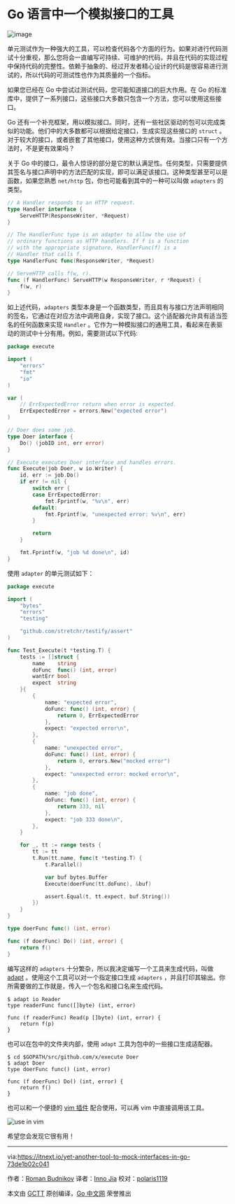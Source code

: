 # Go 语言中一个模拟接口的工具

![image](https://cdn-images-1.medium.com/max/1600/1*OC_uFaDoGfZ7s1Pkg8YbGg.png)

单元测试作为一种强大的工具，可以检查代码各个方面的行为。如果对进行代码测试十分重视，那么您将会一直编写可持续、可维护的代码，并且在代码的实现过程中保持代码的完整性。依赖于抽象的、经过开发者精心设计的代码是很容易进行测试的，所以代码的可测试性也作为其质量的一个指标。

如果您已经在 Go 中尝试过测试代码，您可能知道接口的巨大作用。在 Go 的标准库中，提供了一系列接口，这些接口大多数只包含一个方法，您可以使用这些接口。

Go 还有一个补充框架，用以模拟接口。同时，还有一些社区驱动的包可以完成类似的功能。他们中的大多数都可以根据给定接口，生成实现这些接口的 `struct` 。 对于较大的接口，或者嵌套了其他接口，使用这种方式很有效。当接口只有一个方法时，不是更有效果吗？

关于 Go 中的接口，最令人惊讶的部分是它的默认满足性。任何类型，只需要提供其签名与接口声明中的方法匹配的实现，即可以满足该接口。这种类型甚至可以是函数，如果您熟悉 `net/http` 包，你也可能看到其中的一种可以叫做 `adapters` 的类型。

```go
// A Handler responds to an HTTP request.
type Handler interface {
    ServeHTTP(ResponseWriter, *Request)
}

// The HandlerFunc type is an adapter to allow the use of
// ordinary functions as HTTP handlers. If f is a function
// with the appropriate signature, HandlerFunc(f) is a
// Handler that calls f.
type HandlerFunc func(ResponseWriter, *Request)

// ServeHTTP calls f(w, r).
func (f HandlerFunc) ServeHTTP(w ResponseWriter, r *Request) {
    f(w, r)
}
```

如上述代码，`adapters` 类型本身是一个函数类型，而且具有与接口方法声明相同的签名，它通过在对应方法中调用自身，实现了接口。这个适配器允许具有适当签名的任何函数来实现 `Handler` 。它作为一种模拟接口的通用工具，看起来在表驱动的测试中十分有用。例如，需要测试以下代码:

```go
package execute

import (
	"errors"
	"fmt"
	"io"
)

var (
	// ErrExpectedError return when error is expected.
	ErrExpectedError = errors.New("expected error")
)

// Doer does some job.
type Doer interface {
	Do() (jobID int, err error)
}

// Execute executes Doer interface and handles errors.
func Execute(job Doer, w io.Writer) {
	id, err := job.Do()
	if err != nil {
		switch err {
		case ErrExpectedError:
			fmt.Fprintf(w, "%v\n", err)
		default:
			fmt.Fprintf(w, "unexpected error: %v\n", err)
		}

		return
	}

	fmt.Fprintf(w, "job %d done\n", id)
}
```

使用 `adapter` 的单元测试如下：

```go
package execute

import (
	"bytes"
	"errors"
	"testing"

	"github.com/stretchr/testify/assert"
)

func Test_Execute(t *testing.T) {
	tests := []struct {
		name    string
		doFunc  func() (int, error)
		wantErr bool
		expect  string
	}{
		{
			name: "expected error",
			doFunc: func() (int, error) {
				return 0, ErrExpectedError
			},
			expect: "expected error\n",
		},
		{
			name: "unexpected error",
			doFunc: func() (int, error) {
				return 0, errors.New("mocked error")
			},
			expect: "unexpected error: mocked error\n",
		},
		{
			name: "job done",
			doFunc: func() (int, error) {
				return 333, nil
			},
			expect: "job 333 done\n",
		},
	}

	for _, tt := range tests {
		tt := tt
		t.Run(tt.name, func(t *testing.T) {
			t.Parallel()

			var buf bytes.Buffer
			Execute(doerFunc(tt.doFunc), &buf)

			assert.Equal(t, tt.expect, buf.String())
		})
	}
}

type doerFunc func() (int, error)

func (f doerFunc) Do() (int, error) {
	return f()
}
```

编写这样的 `adapters` 十分繁杂，所以我决定编写一个工具来生成代码，叫做 [adapt](https://github.com/romanyx/adapt) 。使用这个工具可以对一个指定接口生成 `adapters` ，并且打印其输出。你所需要做的工作就是，传入一个包名和接口名来生成代码。

```shell
$ adapt io Reader
type readerFunc func([]byte) (int, error)

func (f readerFunc) Read(p []byte) (int, error) {
	return f(p)
}
```

也可以在包中的文件夹内部，使用 `adapt` 工具为包中的一些接口生成适配器。

```shell
$ cd $GOPATH/src/github.com/x/execute Doer
$ adapt Doer
type doerFunc func() (int, error)

func (f doerFunc) Do() (int, error) {
	return f()
}
```

也可以和一个便捷的 [vim 插件](https://github.com/romanyx/vim-go-adapt) 配合使用，可以再 vim 中直接调用该工具。

![use in vim](https://cdn-images-1.medium.com/max/1600/1*PCMcTGnUNvjP0hooLXYBOw.gif)

希望您会发现它很有用！

----------------

via:https://itnext.io/yet-another-tool-to-mock-interfaces-in-go-73de1b02c041

作者：[Roman Budnikov](https://itnext.io/@romanyx90)
译者：[Inno Jia](https://github.com/kobeHub)
校对：[polaris1119](https://github.com/polaris1119)

本文由 [GCTT](https://github.com/studygolang/GCTT) 原创编译，[Go 中文网](https://studygolang.com/) 荣誉推出
